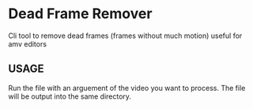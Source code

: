 # Dead Frame Remover

Cli tool to remove dead frames (frames without much motion) useful for amv
editors

## USAGE

Run the file with an arguement of the video you want to process. The file will
be output into the same directory.
